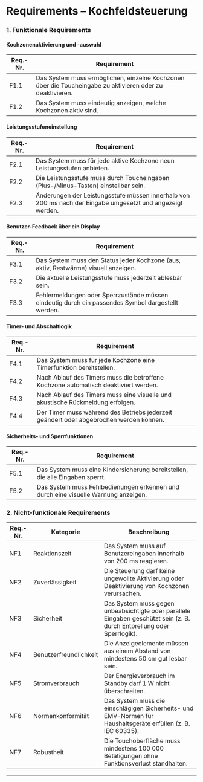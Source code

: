 # Requirements – Kochfeldsteuerung

### 1. Funktionale Requirements

#### Kochzonenaktivierung und -auswahl

| Req.-Nr. | Requirement |
|-----------|--------------|
| F1.1 | Das System muss ermöglichen, einzelne Kochzonen über die Toucheingabe zu aktivieren oder zu deaktivieren. |
| F1.2 | Das System muss eindeutig anzeigen, welche Kochzonen aktiv sind. |

#### Leistungsstufeneinstellung

| Req.-Nr. | Requirement |
|-----------|--------------|
| F2.1 | Das System muss für jede aktive Kochzone neun Leistungsstufen anbieten. |
| F2.2 | Die Leistungsstufe muss durch Toucheingaben (Plus-/Minus-Tasten) einstellbar sein. |
| F2.3 | Änderungen der Leistungsstufe müssen innerhalb von 200 ms nach der Eingabe umgesetzt und angezeigt werden. |

#### Benutzer-Feedback über ein Display

| Req.-Nr. | Requirement |
|-----------|--------------|
| F3.1 | Das System muss den Status jeder Kochzone (aus, aktiv, Restwärme) visuell anzeigen. |
| F3.2 | Die aktuelle Leistungsstufe muss jederzeit ablesbar sein. |
| F3.3 | Fehlermeldungen oder Sperrzustände müssen eindeutig durch ein passendes Symbol dargestellt werden. |

#### Timer- und Abschaltlogik

| Req.-Nr. | Requirement |
|-----------|--------------|
| F4.1 | Das System muss für jede Kochzone eine Timerfunktion bereitstellen. |
| F4.2 | Nach Ablauf des Timers muss die betroffene Kochzone automatisch deaktiviert werden. |
| F4.3 | Nach Ablauf des Timers muss eine visuelle und akustische Rückmeldung erfolgen. |
| F4.4 | Der Timer muss während des Betriebs jederzeit geändert oder abgebrochen werden können. |

#### Sicherheits- und Sperrfunktionen

| Req.-Nr. | Requirement |
|-----------|--------------|
| F5.1 | Das System muss eine Kindersicherung bereitstellen, die alle Eingaben sperrt. |
| F5.2 | Das System muss Fehlbedienungen erkennen und durch eine visuelle Warnung anzeigen. |





### 2. Nicht-funktionale Requirements

| Req.-Nr. | Kategorie | Beschreibung |
|-----------|------------|---------------|
| NF1 | Reaktionszeit | Das System muss auf Benutzereingaben innerhalb von 200 ms reagieren. |
| NF2 | Zuverlässigkeit | Die Steuerung darf keine ungewollte Aktivierung oder Deaktivierung von Kochzonen verursachen. |
| NF3 | Sicherheit | Das System muss gegen unbeabsichtigte oder parallele Eingaben geschützt sein (z. B. durch Entprellung oder Sperrlogik). |
| NF4 | Benutzerfreundlichkeit | Die Anzeigeelemente müssen aus einem Abstand von mindestens 50 cm gut lesbar sein. |
| NF5 | Stromverbrauch | Der Energieverbrauch im Standby darf 1 W nicht überschreiten. |
| NF6 | Normenkonformität | Das System muss die einschlägigen Sicherheits- und EMV-Normen für Haushaltsgeräte erfüllen (z. B. IEC 60335). |
| NF7 | Robustheit | Die Touchoberfläche muss mindestens 100 000 Betätigungen ohne Funktionsverlust standhalten. |


---
